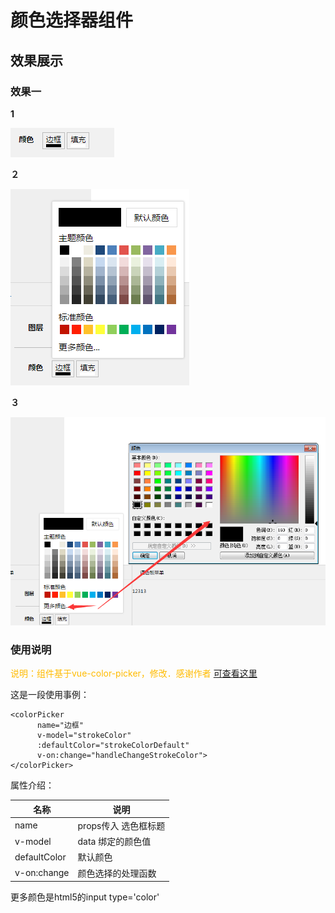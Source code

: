 # 颜色选择器组件

## 效果展示

### 效果一

**1**

![](assets/color1.png)

**２**

![](assets/color2.png)

**３**

![](assets/color3.png)

### 使用说明

<font color=#ffbb00>说明：组件基于vue-color-picker，修改．感谢作者</font> [可查看这里](http://vue-color-picker.rxshc.com/)

这是一段使用事例：
```vue
<colorPicker
      name="边框"
      v-model="strokeColor"
      :defaultColor="strokeColorDefault"
      v-on:change="handleChangeStrokeColor">
</colorPicker>
```

属性介绍：

名称|说明
---|---
name| props传入 选色框标题
v-model| data 绑定的颜色值
defaultColor| 默认颜色
v-on:change| 颜色选择的处理函数

更多颜色是html5的input type='color'